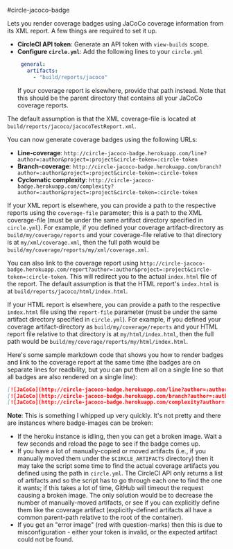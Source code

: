 #circle-jacoco-badge

Lets you render coverage badges using JaCoCo coverage information from its XML report. A few things are required to set it up.

 - **CircleCI API token**: Generate an API token with `view-builds` scope.
 - **Configure `circle.yml`**: Add the following lines to your `circle.yml`
   ```yml
    general:
      artifacts:
        - "build/reports/jacoco"
    ```
    If your coverage report is elsewhere, provide that path instead. Note that this should be the parent directory that contains all your JaCoCo coverage reports.
    
The default assumption is that the XML coverage-file is located at `build/reports/jacoco/jacocoTestReport.xml`.

You can now generate coverage badges using the following URLs:
 - **Line-coverage**: `http://circle-jacoco-badge.herokuapp.com/line?author=:author&project=:project&circle-token=:circle-token`
 - **Branch-coverage**: `http://circle-jacoco-badge.herokuapp.com/branch?author=:author&project=:project&circle-token=:circle-token` 
 - **Cyclomatic complexity**: `http://circle-jacoco-badge.herokuapp.com/complexity?author=:author&project=:project&circle-token=:circle-token`
 
If your XML report is elsewhere, you can provide a path to the respective reports using the `coverage-file` parameter; this is a path to the XML coverage-file (must be under the same artifact directory specified in `circle.yml`). For example, if you defined your coverage artifact-directory as `build/my/coverage/reports` and your coverage-file relative to that directory is at `my/xml/coverage.xml`, then the full path would be `build/my/coverage/reports/my/xml/coverage.xml`.
 
You can also link to the coverage report using `http://circle-jacoco-badge.herokuapp.com/report?author=:author&project=:project&circle-token=:circle-token`. This will redirect you to the actual `index.html` file of the report. The default assumption is that the HTML report's `index.html` is at `build/reports/jacoco/html/index.html`.

If your HTML report is elsewhere, you can provide a path to the respective `index.html` file using the `report-file` parameter (must be under the same artifact directory specified in `circle.yml`). For example, if you defined your coverage artifact-directory as `build/my/coverage/reports` and your HTML report file relative to that directory is at `my/html/index.html`, then the full path would be `build/my/coverage/reports/my/html/index.html`.

Here's some sample markdown code that shows you how to render badges and link to the coverage report at the same time (the badges are on separate lines for readbility, but you can put them all on a single line so that all badges are also rendered on a single line):
```markdown
[![JaCoCo](http://circle-jacoco-badge.herokuapp.com/line?author=:author&project=:project&circle-token=:circle-token)](http://circle-jacoco-badge.herokuapp.com/report?author=:author&project=:project&circle-token=:circle-token) 
[![JaCoCo](http://circle-jacoco-badge.herokuapp.com/branch?author=:author&project=:project&circle-token=:circle-token)](http://circle-jacoco-badge.herokuapp.com/report?author=:author&project=:project&circle-token=:circle-token) 
[![JaCoCo](http://circle-jacoco-badge.herokuapp.com/complexity?author=:author&project=:project&circle-token=:circle-token)](http://circle-jacoco-badge.herokuapp.com/report?author=:author&project=:project&circle-token=:circle-token)
```

**Note**: This is something I whipped up very quickly. It's not pretty and there are instances where badge-images can be broken:
 - If the heroku instance is idling, then you can get a broken image. Wait a few seconds and reload the page to see if the badge comes up.
 - If you have a lot of manually-copied or moved artifacts (i.e., if you manually moved them under the `$CIRCLE_ARTIFACTS` directory) then it may take the script some time to find the actual coverage artifacts you defined using the path in `circle.yml`. The CircleCI API only returns a list of artifacts and so the script has to go through each one to find the one it wants; if this takes a lot of time, GitHub will timeout the request causing a broken image. The only solution would be to decrease the number of manually-moved artifacts, or see if you can explicitly define them like the coverage artifact (explicitly-defined artifacts all have a common parent-path relative to the root of the container). 
  - If you get an "error image" (red with question-marks) then this is due to misconfiguration - either your token is invalid, or the expected artifact could not be found. 
